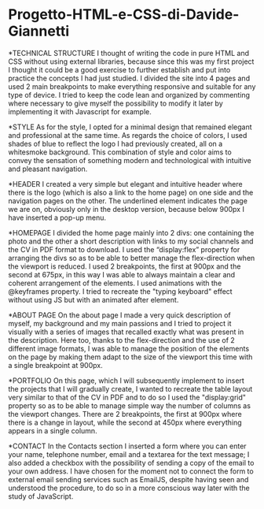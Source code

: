 # Progetto-HTML-e-CSS-di-Davide-Giannetti

*TECHNICAL STRUCTURE
I thought of writing the code in pure HTML and CSS without using external libraries, because since this was my first project I thought it could be a good exercise to further establish and put into practice the concepts I had just studied.
I divided the site into 4 pages and used 2 main breakpoints to make everything responsive and suitable for any type of device.
I tried to keep the code lean and organized by commenting where necessary to give myself the possibility to modify it later by implementing it with Javascript for example.

*STYLE 
As for the style, I opted for a minimal design that remained elegant and professional at the same time.
As regards the choice of colors, I used shades of blue to reflect the logo I had previously created, all on a whitesmoke background.
This combination of style and color aims to convey the sensation of something modern and technological with intuitive and pleasant navigation.

*HEADER
I created a very simple but elegant and intuitive header where there is the logo (which is also a link to the home page) on one side and the navigation pages on the other.
The underlined element indicates the page we are on, obviously only in the desktop version, because below 900px I have inserted a pop-up menu.

*HOMEPAGE
I divided the home page mainly into 2 divs: one containing the photo and the other a short description with links to my social channels and the CV in PDF format to download. I used the “display:flex” property for arranging the divs so as to be able to better manage the flex-direction when the viewport is reduced.
I used 2 breakpoints, the first at 900px and the second at 675px, in this way I was able to always maintain a clear and coherent arrangement of the elements.
I used animations with the @keyframes property. I tried to recreate the "typing keyboard" effect without using JS but with an animated after element.

*ABOUT PAGE
On the about page I made a very quick description of myself, my background and my main passions and I tried to project it visually with a series of images that recalled exactly what was present in the description.
Here too, thanks to the flex-direction and the use of 2 different image formats, I was able to manage the position of the elements on the page by making them adapt to the size of the viewport this time with a single breakpoint at 900px.

*PORTFOLIO
On this page, which I will subsequently implement to insert the projects that I will gradually create, I wanted to recreate the table layout very similar to that of the CV in PDF and to do so I used the "display:grid" property so as to be able to manage simple way the number of columns as the viewport changes.
There are 2 breakpoints, the first at 900px where there is a change in layout, while the second at 450px where everything appears in a single column.

*CONTACT
In the Contacts section I inserted a form where you can enter your name, telephone number, email and a textarea for the text message; I also added a checkbox with the possibility of sending a copy of the email to your own address.
I have chosen for the moment not to connect the form to external email sending services such as EmailJS, despite having seen and understood the procedure, to do so in a more conscious way later with the study of JavaScript.

